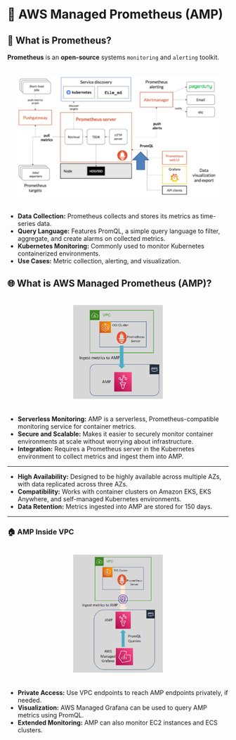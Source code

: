 # 🚀 AWS Managed Prometheus (AMP)

## 🤖 What is Prometheus?

**Prometheus** is an **open-source** systems `monitoring` and `alerting` toolkit.

<div style="text-align: center;padding:20px">
    <img src="images/prometheus.png" alt="Prometheus">
</div>

- **Data Collection:** Prometheus collects and stores its metrics as time-series data.
- **Query Language:** Features PromQL, a simple query language to filter, aggregate, and create alarms on collected metrics.
- **Kubernetes Monitoring:** Commonly used to monitor Kubernetes containerized environments.
- **Use Cases:** Metric collection, alerting, and visualization.

## 🌐 What is AWS Managed Prometheus (AMP)?

<div style="text-align: center;padding:20px 150px">
    <img src="images/amp.png" alt="AMP">
</div>

- **Serverless Monitoring:** AMP is a serverless, Prometheus-compatible monitoring service for container metrics.
- **Secure and Scalable:** Makes it easier to securely monitor container environments at scale without worrying about infrastructure.
- **Integration:** Requires a Prometheus server in the Kubernetes environment to collect metrics and ingest them into AMP.

---

- **High Availability:** Designed to be highly available across multiple AZs, with data replicated across three AZs.
- **Compatibility:** Works with container clusters on Amazon EKS, EKS Anywhere, and self-managed Kubernetes environments.
- **Data Retention:** Metrics ingested into AMP are stored for 150 days.

---

### 🏠 AMP Inside VPC

<div style="text-align: center;padding:20px 150px">
    <img src="images/amp-inside-vpc.png" alt="AMP inside vpc">
</div>

- **Private Access:** Use VPC endpoints to reach AMP endpoints privately, if needed.
- **Visualization:** AWS Managed Grafana can be used to query AMP metrics using PromQL.
- **Extended Monitoring:** AMP can also monitor EC2 instances and ECS clusters.
